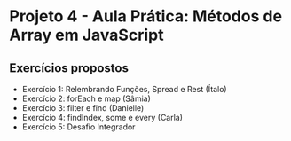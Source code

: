 # Projeto 4 - Aula Prática: Métodos de Array em JavaScript

## Exercícios propostos

- Exercício 1: Relembrando Funções, Spread e Rest (Ítalo)
- Exercício 2: forEach e map (Sâmia)
- Exercício 3: filter e find (Danielle)
- Exercício 4: findIndex, some e every (Carla)
- Exercício 5: Desafio Integrador

